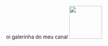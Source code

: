 <html> 
<head>
<title> sisi </title> 
<body> 
<div align="center">oi galerinha do meu canal
<img src="https://scontent.fbsb9-1.fna.fbcdn.net/v/t1.0-9/11954692_762501640544257_8682354972289279721_n.jpg?oh=f91c89786763347f5c064c324f3a7e4a&oe=5942AAB7" width='90' height='90'/>
</body>
</html>
